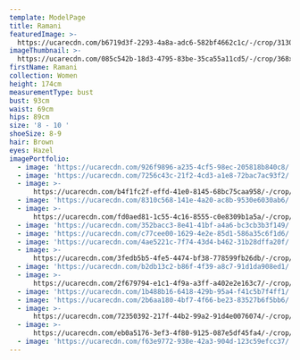 ```yaml
---
template: ModelPage
title: Ramani
featuredImage: >-
  https://ucarecdn.com/b6719d3f-2293-4a8a-adc6-582bf4662c1c/-/crop/3130x1405/0,409/-/preview/
imageThumbnail: >-
  https://ucarecdn.com/085c542b-18d3-4795-83be-35ca55a11cd5/-/crop/368x557/59,0/-/preview/
firstName: Ramani
collection: Women
height: 174cm
measurementType: bust
bust: 93cm
waist: 69cm
hips: 89cm
size: '8 - 10 '
shoeSize: 8-9
hair: Brown
eyes: Hazel
imagePortfolio:
  - image: 'https://ucarecdn.com/926f9896-a235-4cf5-98ec-205818b840c8/'
  - image: 'https://ucarecdn.com/7256c43c-21f2-4cd3-a1e8-72bac7ac93f2/'
  - image: >-
      https://ucarecdn.com/b4f1fc2f-effd-41e0-8145-68bc75caa958/-/crop/533x738/0,166/-/preview/
  - image: 'https://ucarecdn.com/8310c568-141e-4a20-ac8b-9530e6030ab6/'
  - image: >-
      https://ucarecdn.com/fd0aed81-1c55-4c16-8555-c0e8309b1a5a/-/crop/1632x2280/0,169/-/preview/
  - image: 'https://ucarecdn.com/352bacc3-8e41-41bf-a4a6-bc3cb3b3f149/'
  - image: 'https://ucarecdn.com/c77cee00-1629-4e2e-85d1-586a35c6f1d6/'
  - image: 'https://ucarecdn.com/4ae5221c-7f74-43d4-b462-31b28dffa20f/'
  - image: >-
      https://ucarecdn.com/3fedb5b5-4fe5-4474-bf38-778599fb26db/-/crop/1240x1727/0,133/-/preview/
  - image: 'https://ucarecdn.com/b2db13c2-b86f-4f39-a8c7-91d1da908ed1/'
  - image: >-
      https://ucarecdn.com/2f679794-e1c1-4f9a-a3ff-a402e2e163c7/-/crop/1006x1580/138,207/-/preview/
  - image: 'https://ucarecdn.com/1b488b16-6418-429b-95a4-f41c5b7f4ff1/'
  - image: 'https://ucarecdn.com/2b6aa180-4bf7-4f66-be23-83527b6f5bb6/'
  - image: >-
      https://ucarecdn.com/72350392-217f-44b2-99a2-91d4e0076074/-/crop/1502x1939/225,951/-/preview/
  - image: >-
      https://ucarecdn.com/eb0a5176-3ef3-4f80-9125-087e5df45fa4/-/crop/533x782/0,166/-/preview/
  - image: 'https://ucarecdn.com/f63e9772-938e-42a3-904d-123c59efcc37/'
---
```


